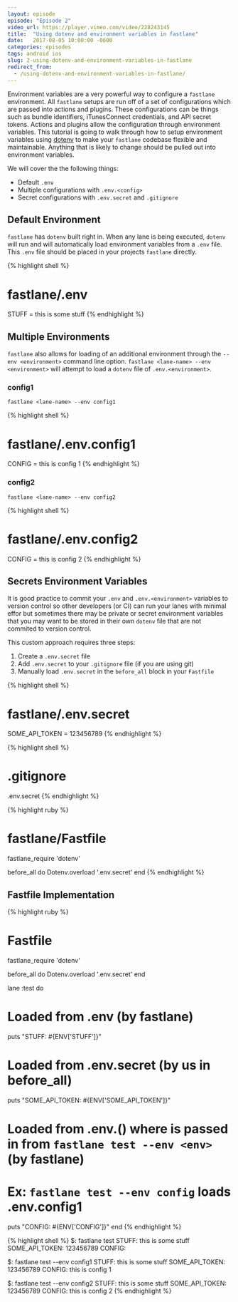 ```yaml
---
layout: episode
episode: "Episode 2"
video_url: https://player.vimeo.com/video/228243145
title:  "Using dotenv and environment variables in fastlane"
date:   2017-08-05 10:00:00 -0600
categories: episodes
tags: android ios
slug: 2-using-dotenv-and-environment-variables-in-fastlane
redirect_from:
  - /using-dotenv-and-environment-variables-in-fastlane/
---
```


Environment variables are a very powerful way to configure a `fastlane` environment. All `fastlane` setups are run off of a set of configurations which are passed into actions and plugins. These configurations can be things such as bundle identifiers, iTunesConnect credentials, and API secret tokens. Actions and plugins allow the configuration through environment variables. This tutorial is going to walk through how to setup environment variables using [dotenv](https://github.com/bkeepers/dotenv) to make your `fastlane` codebase flexible and maintainable. Anything that is likely to change should be pulled out into environment variables.

We will cover the the following things:
- Default `.env`
- Multiple configurations with `.env.<config>`
- Secret configurations with `.env.secret` and `.gitignore`

## Default Environment
`fastlane` has `dotenv` built right in. When any lane is being executed, `dotenv` will run and will automatically load environment variables from a `.env` file. This `.env` file should be placed in your projects `fastlane` directly.

{% highlight shell %}
# fastlane/.env
STUFF = this is some stuff
{% endhighlight %}

## Multiple Environments
`fastlane` also allows for loading of an additional environment through the `--env <environment>` command line option. `fastlane <lane-name> --env <environment>` will attempt to load a `dotenv` file of `.env.<environment>`.

### config1
`fastlane <lane-name> --env config1`

{% highlight shell %}
# fastlane/.env.config1
CONFIG = this is config 1
{% endhighlight %}

### config2
`fastlane <lane-name> --env config2`

{% highlight shell %}
# fastlane/.env.config2
CONFIG = this is config 2
{% endhighlight %}

## Secrets Environment Variables
It is good practice to commit your `.env` and `.env.<environment>` variables to version control so other developers (or CI) can run your lanes with minimal effor but sometimes there may be private or secret environment variables that you may want to be stored in their own `dotenv` file that are not commited to version control.

This custom approach requires three steps:
1. Create a `.env.secret` file
2. Add `.env.secret` to your `.gitignore` file (if you are using git)
3. Manually load `.env.secret` in the `before_all` block in your `Fastfile`

{% highlight shell %}
# fastlane/.env.secret
SOME_API_TOKEN = 123456789
{% endhighlight %}

{% highlight shell %}
# .gitignore
.env.secret
{% endhighlight %}

{% highlight ruby %}
# fastlane/Fastfile
fastlane_require 'dotenv'

before_all do
  Dotenv.overload '.env.secret'
end
{% endhighlight %}

## Fastfile Implementation

{% highlight ruby %}
# Fastfile
fastlane_require 'dotenv'

before_all do
  Dotenv.overload '.env.secret'
end

lane :test do
  # Loaded from .env (by fastlane)
  puts "STUFF: #{ENV['STUFF']}"                  
  
  # Loaded from .env.secret (by us in before_all)
  puts "SOME_API_TOKEN: #{ENV['SOME_API_TOKEN']}"
  
  # Loaded from .env.(<env>) where <env> is passed in from `fastlane test --env <env>` (by fastlane)
  # Ex: `fastlane test --env config` loads .env.config1
  puts "CONFIG: #{ENV['CONFIG']}"
end
{% endhighlight %}

{% highlight shell %}
$: fastlane test
  STUFF: this is some stuff
  SOME_API_TOKEN: 123456789
  CONFIG:
  
$: fastlane test --env config1
  STUFF: this is some stuff
  SOME_API_TOKEN: 123456789
  CONFIG: this is config 1
  
$: fastlane test --env config2
  STUFF: this is some stuff
  SOME_API_TOKEN: 123456789
  CONFIG: this is config 2
{% endhighlight %}
